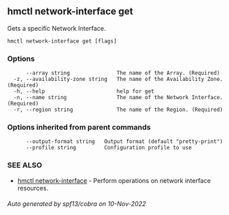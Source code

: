 ## hmctl network-interface get

Gets a specific Network Interface.

```
hmctl network-interface get [flags]
```

### Options

```
      --array string               The name of the Array. (Required)
  -z, --availability-zone string   The name of the Availability Zone. (Required)
  -h, --help                       help for get
  -n, --name string                The name of the Network Interface. (Required)
  -r, --region string              The name of the Region. (Required)
```

### Options inherited from parent commands

```
      --output-format string   Output format (default "pretty-print")
      --profile string         Configuration profile to use
```

### SEE ALSO

* [hmctl network-interface](hmctl_network-interface.md)	 - Perform operations on network interface resources.

###### Auto generated by spf13/cobra on 10-Nov-2022
